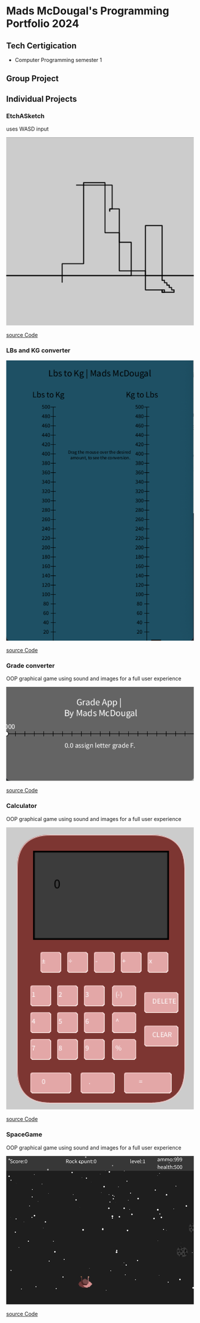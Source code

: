 # Mads McDougal's Programming Portfolio 2024 
## Tech Certigication
* Computer Programming semester 1 

## Group Project

## Individual Projects

### EtchASketch
uses WASD input

![Gameplay](https://github.com/olmpyia/programmingportfolio/blob/main/images/sketch.png?raw=true)

[source Code](https://github.com/olmpyia/programmingportfolio/blob/main/src/etchASketch.zip)

### LBs and KG converter
![Conversion](https://github.com/olmpyia/programmingportfolio/blob/main/images/coverter.png?raw=true)

[source Code](https://github.com/olmpyia/programmingportfolio/blob/main/src/lbs_to_kg.zip)

### Grade converter
OOP graphical game using sound and images for a full user experience 

![UserExperience](https://github.com/olmpyia/programmingportfolio/blob/main/images/grades.png?raw=true)

[source Code](https://github.com/olmpyia/programmingportfolio/blob/main/src/grades.zip)

### Calculator
OOP graphical game using sound and images for a full user experience 

![UserExperience](https://github.com/olmpyia/programmingportfolio/blob/main/images/calc.png?raw=true)

[source Code](https://github.com/olmpyia/programmingportfolio/blob/main/src/calc.zip)

### SpaceGame
OOP graphical game using sound and images for a full user experience 

![Gameplay](https://github.com/olmpyia/programmingportfolio/blob/main/images/Screenshot%202024-02-06%20055906.png?raw=true)

[source Code](https://github.com/olmpyia/programmingportfolio/blob/main/src/spacegame%20(3).zip)
